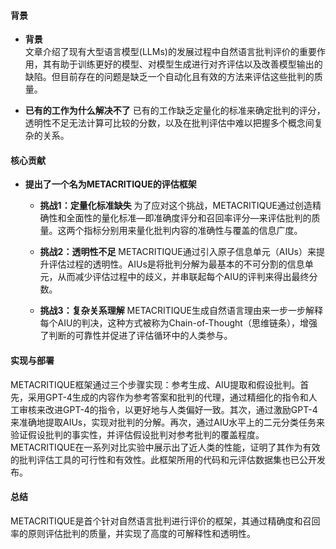 #### 背景
- **背景**       
    文章介绍了现有大型语言模型(LLMs)的发展过程中自然语言批判评价的重要作用，其有助于训练更好的模型、对模型生成进行对齐评估以及改善模型输出的缺陷。但目前存在的问题是缺乏一个自动化且有效的方法来评估这些批判的质量。

- **已有的工作为什么解决不了**
    已有的工作缺乏定量化的标准来确定批判的评分，透明性不足无法计算可比较的分数，以及在批判评估中难以把握多个概念间复杂的关系。

#### 核心贡献
- **提出了一个名为METACRITIQUE的评估框架**
    - **挑战1：定量化标准缺失**
        为了应对这个挑战，METACRITIQUE通过创造精确性和全面性的量化标准—即准确度评分和召回率评分—来评估批判的质量。这两个指标分别用来量化批判内容的准确性与覆盖的信息广度。
    
    - **挑战2：透明性不足**
        METACRITIQUE通过引入原子信息单元（AIUs）来提升评估过程的透明性。AIUs是将批判分解为最基本的不可分割的信息单元，从而减少评估过程中的歧义，并串联起每个AIU的评判来得出最终分数。
    
    - **挑战3：复杂关系理解**
        METACRITIQUE生成自然语言理由来一步一步解释每个AIU的判决，这种方式被称为Chain-of-Thought（思维链条），增强了判断的可靠性并促进了评估循环中的人类参与。

#### 实现与部署
METACRITIQUE框架通过三个步骤实现：参考生成、AIU提取和假设批判。首先，采用GPT-4生成的内容作为参考答案和批判的代理，通过精细化的指令和人工审核来改进GPT-4的指令，以更好地与人类偏好一致。其次，通过激励GPT-4来准确地提取AIUs，实现对批判的分解。再次，通过AIU水平上的二元分类任务来验证假设批判的事实性，并评估假设批判对参考批判的覆盖程度。METACRITIQUE在一系列对比实验中展示出了近人类的性能，证明了其作为有效的批判评估工具的可行性和有效性。此框架所用的代码和元评估数据集也已公开发布。

#### 总结
METACRITIQUE是首个针对自然语言批判进行评价的框架，其通过精确度和召回率的原则评估批判的质量，并实现了高度的可解释性和透明性。